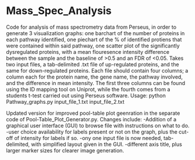 # Mass_Spec_Analysis
Code for analysis of mass spectrometry data from Perseus, in order to generate 3 visualization graphs:
one barchart of the number of proteins in each pathway identified,
one piechart of the % of identified protiens that were contained within said pathway,
one scatter plot of the significantly dysregulated proteins, with a mean flouresence intensity difference between the sample and the baseline of >0.5 and an FDR of <0.05.
Takes two input files, a tab-delimited .txt file of up-regulated proteins, and the same for down-regulated proteins. Each file should contain four columns; 
a column each for the protein name, the gene name, the pathway involved, and the difference in mean intensity.
The first three columns can be found using the ID mapping tool on Uniprot, while the fourth comes from a students t-test carried out using Perseus software.
Usage: <directory path>python Pathway_graphs.py input_file_1.txt input_file_2.txt

Updated version for improved pool-table plot geenration in the separate code of Pool-Table_Plot_Generator.py. Changes include:
-Addition of a graphical user interface (GUI) to browse file with instructions on what to do.
-user choice availability for labels present or not on the graph, plus the cut-off of intensity for labels if so.
-ony one input file is now needed, tab-delimited, with simplified layout given in the GUI.
-different axis title, plus larger marker sizes for clearer image generation.
